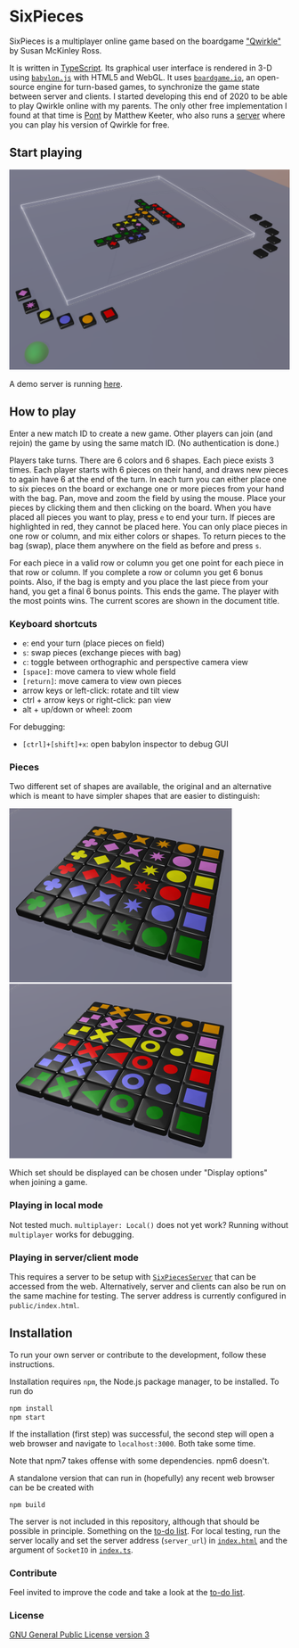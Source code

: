 # SixPieces

SixPieces is a multiplayer online game based on the boardgame ["Qwirkle"](https://en.wikipedia.org/wiki/Qwirkle) by Susan McKinley Ross.

It is written in [TypeScript](https://www.typescriptlang.org/). Its graphical user interface is rendered in 3-D using [`babylon.js`](https://www.babylonjs.com/) with HTML5 and WebGL. It uses [`boardgame.io`](https://boardgame.io/), an open-source engine for turn-based games, to synchronize the game state between server and clients. 
I started developing this end of 2020 to be able to play Qwirkle online with my parents. The only other free implementation I found at that time is [Pont](https://github.com/mkeeter/pont) by Matthew Keeter, who also runs a [server](https://pont.mattkeeter.com/) where you can play his version of Qwirkle for free.

## Start playing
![Screenshot](figures/screenshot.png)

A demo server is running [here](https://zwo.uber.space/SixPieces/).

## How to play
Enter a new match ID to create a new game. 
Other players can join (and rejoin) the game by using the same match ID. (No authentication is done.)

Players take turns. 
There are 6 colors and 6 shapes.
Each piece exists 3 times.
Each player starts with 6 pieces on their hand, and draws new pieces to again have 6 at the end of the turn.
In each turn you can either place one to six pieces on the board or exchange one or more pieces from your hand with the bag.
Pan, move and zoom the field by using the mouse.
Place your pieces by clicking them and then clicking on the board.
When you have placed all pieces you want to play, press `e` to end your turn.
If pieces are highlighted in red, they cannot be placed here. You can only place pieces in one row or column, and mix either colors or shapes. 
To return pieces to the bag (swap), place them anywhere on the field as before and press `s`.

For each piece in a valid row or column you get one point for each piece in that row or column. 
If you complete a row or column you get 6 bonus points. 
Also, if the bag is empty and you place the last piece from your hand, you get a final 6 bonus points.
This ends the game.
The player with the most points wins.
The current scores are shown in the document title.

### Keyboard shortcuts
* `e`: end your turn (place pieces on field)
* `s`: swap pieces (exchange pieces with bag)
* `c`: toggle between orthographic and perspective camera view
* `[space]`: move camera to view whole field
* `[return]`: move camera to view own pieces
* arrow keys or left-click: rotate and tilt view
* ctrl + arrow keys or right-click: pan view
* alt + up/down or wheel: zoom

For debugging:
* `[ctrl]+[shift]+x`: open babylon inspector to debug GUI

### Pieces
Two different set of shapes are available, the original and an alternative which is meant to have simpler shapes that are easier to distinguish:

![original shapes](figures/Shapes1small.png)
![alternative shapes](figures/Shapes2small.png)

Which set should be displayed can be chosen under "Display options" when joining a game.

### Playing in local mode
Not tested much. `multiplayer: Local()` does not yet work? Running without `multiplayer` works for debugging.

### Playing in server/client mode
This requires a server to be setup with [`SixPiecesServer`](https://github.com/fuenfundachtzig/SixPiecesServer/) that can be accessed from the web. 
Alternatively, server and clients can also be run on the same machine for testing. The server address is currently configured in `public/index.html`.  

## Installation 
To run your own server or contribute to the development, follow these instructions.

Installation requires `npm`, the Node.js package manager, to be installed. To run do
```
npm install
npm start
```
If the installation (first step) was successful, the second step will open a web browser and navigate to `localhost:3000`.
Both take some time.

Note that npm7 takes offense with some dependencies. npm6 doesn't.

A standalone version that can run in (hopefully) any recent web browser can be be created with
```
npm build
```

The server is not included in this repository, although that should be possible in principle. Something on the [to-do list](TODO.md).
For local testing, run the server locally and set the server address (`server_url`) in [`index.html`](public/index.html) and the argument of `SocketIO` in [`index.ts`](src/index.ts).

### Contribute
Feel invited to improve the code and take a look at the [to-do list](TODO.md).

### License
[GNU General Public License version 3](https://opensource.org/licenses/GPL-3.0)

